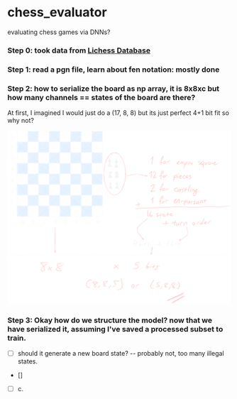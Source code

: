 # chess_evaluator
evaluating chess games via DNNs?

### Step 0: took data from [Lichess Database](https://database.lichess.org/#standard_games)

### Step 1: read a pgn file, learn about fen notation: mostly done

### Step 2: how to serialize the board as np array, it is 8x8xc but how many channels == states of the board are there?

At first, I imagined I would just do a (17, 8, 8) but its just perfect 4+1 bit fit so why not?

<img src="assets/board_to_bits.svg">


### Step 3: Okay how do we structure the model? now that we have serialized it, assuming I've saved a processed subset to train.


* [ ] should it generate a new board state? -- probably not, too many illegal states.
* [] 
* [ ] c.